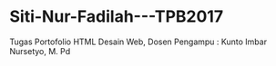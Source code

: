 # Siti-Nur-Fadilah---TPB2017
Tugas Portofolio HTML Desain Web, Dosen Pengampu : Kunto Imbar Nursetyo, M. Pd
